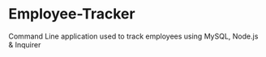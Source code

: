 # Employee-Tracker
Command Line application used to track employees using MySQL, Node.js &amp; Inquirer 
